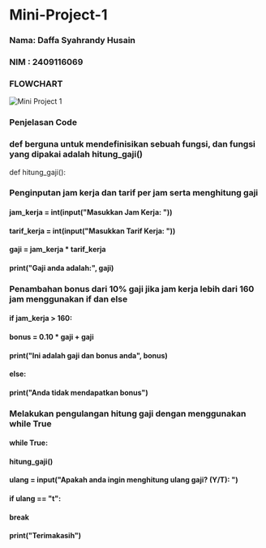 # Mini-Project-1
### Nama: Daffa Syahrandy Husain
### NIM : 2409116069

### FLOWCHART
![Mini Project 1](https://github.com/user-attachments/assets/2c550463-60fa-42f4-aa5c-a1c8f1102952)



### Penjelasan Code 
### def berguna untuk mendefinisikan sebuah fungsi, dan fungsi yang dipakai adalah hitung_gaji()
def hitung_gaji():

### Penginputan jam kerja dan tarif per jam serta menghitung gaji
#### jam_kerja = int(input("Masukkan Jam Kerja: "))
#### tarif_kerja = int(input("Masukkan Tarif Kerja: "))
#### gaji = jam_kerja * tarif_kerja
#### print("Gaji anda adalah:", gaji)

### Penambahan bonus dari 10% gaji jika jam kerja lebih dari 160 jam menggunakan if dan else
#### if jam_kerja > 160:
#### bonus = 0.10 * gaji + gaji
#### print("Ini adalah gaji dan bonus anda", bonus)
#### else:
#### print("Anda tidak mendapatkan bonus")

### Melakukan pengulangan hitung gaji dengan menggunakan while True
#### while True:
#### hitung_gaji()
#### ulang = input("Apakah anda ingin menghitung ulang gaji? (Y/T): ")
#### if ulang == "t":
#### break
#### print("Terimakasih")
